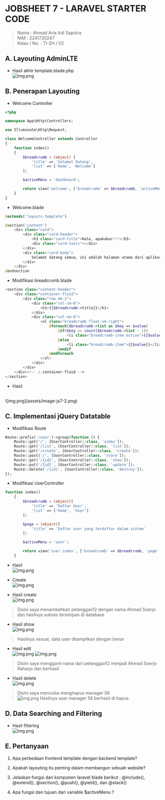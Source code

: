 # JOBSHEET 7 - LARAVEL STARTER CODE
> Nama : Ahmad Aria Adi Saputra <br>
> NIM : 2241720247 <br>
> Kelas / No. : TI-2H / 02

## A. Layouting AdminLTE
- Hasil akhir template.blade.php<br>
![img.png](assets/image-js7-1.png)
## B. Penerapan Layouting
- Welcome Controller
```php
<?php

namespace App\Http\Controllers;

use Illuminate\Http\Request;

class WelcomeController extends Controller
{
    function index()
    {
        $breadcrumb = (object) [
            'title' => 'Selamat Datang',
            'list' => ['Home', 'Welcome']
        ];

        $activeMenu = 'dashboard';

        return view('welcome', ['breadcrumb' => $breadcrumb, 'activeMenu' => $activeMenu]);
	}
}
```
- Welcome.blade 
```php
@extends('layouts.template')

@section('content')
    <div class="card">
        <div class="card-header">
            <h3 class="card-title">Halo, apakabar!!!</h3>
            <div class="card-tools"></div>
        </div>
        <div class="card-body">
            Selamat datang semua, ini adalah halaman utama dari aplikasi ini
        </div>
    </div>
@endsection
```
- Modifikasi breadcrumb blade
```php
<section class="content-header">
    <div class="container-fluid">
        <div class="row mb-2">
            <div class="col-sm-6">
                <h1>{{$breadcrumb->title}}</h1>
            </div>
            <div class="col-sm-6">
                <ol class="breadcrumb float-sm-right">
                    @foreach($breadcrumb->list as $key => $value)
                        @if($key == count($breadcrumb->list - 1))
                            <li class="breadcrumb-item active">{{$value}}</li>
                        @else
                            <li class="breadcrumb-item">{{$value}}</li>
                        @endif
                    @endforeach
                </ol>
            </div>
        </div>
    </div><!-- /.container-fluid -->
</section>
```
- Hasil <br>
<br>
![img.png](assets/image-js7-2.png)


## C. Implementasi jQuery Datatable
- Modifikasi Route
```php
Route::prefix('/user')->group(function () {
    Route::get('/', [UserController::class, 'index']);
    Route::get('/list', [UserController::class, 'list']);
    Route::get('/create', [UserController::class, 'create']);
    Route::post('/', [UserController::class, 'store']);
    Route::get('/{id}', [UserController::class, 'show']);
    Route::put('/{id}', [UserController::class, 'update']);
    Route::delete('/{id}', [UserController::class, 'destroy']);
});
```
- Modifikasi UserController
```php
function index()
    {
        $breadcrumb = (object)[
            'title' => 'Daftar User',
            'list' => ['Home', 'User']
        ];

        $page = (object)[
            'title' => 'Daftar user yang terdaftar dalam sistem'
        ];

        $activeMenu = 'user';

        return view('user.index', ['breadcrumb' => $breadcrumb, 'page' => $page, 'activeMenu' => $activeMenu]);
    }
```
- Hasil<br>
![img.png](assets/image-js7-3.png)

- Create <br>
![img.png](assets/image-js7-4.png)

- Hasil create<br>
![img.png](assets/image-js7-5.png)
> Disini saya menambahkan pelanggan12 dengan nama Ahmad Soerjo dan hasilnya sukses tersimpan di database
- Hasil show<br>
![img.png](assets/image-js7-6.png)
> Hasilnya sesuai, data user ditampilkan dengan benar

- Hasil edit<br>
![img.png](assets/image-js7-7.png)
![img.png](assets/image-js7-8.png)
> Disini saya mengganti nama dari pelanggan12 menjadi Ahmad Soerjo Raharjo dan berhasil

- Hasil delete<br>
![img.png](assets/image-js7-9.png)

>Disini saya mencoba menghapus manager 56<br>
![img.png](assets/image-js7-10.png)
> Hasilnya user manager 56 berhasil di hapus

## D. Data Searching and Filtering
- Hasil filtering <br>
![img.png](assets/image-js7-11.png)

## E. Pertanyaan
1. Apa perbedaan frontend template dengan backend template?
>
2. Apakah layouting itu penting dalam membangun sebuah website?
>
3. Jelaskan fungsi dari komponen laravel blade berikut : @include(), @extend(), @section(), @push(), @yield(), dan @stack()
>
4. Apa fungsi dan tujuan dari variable $activeMenu ?
